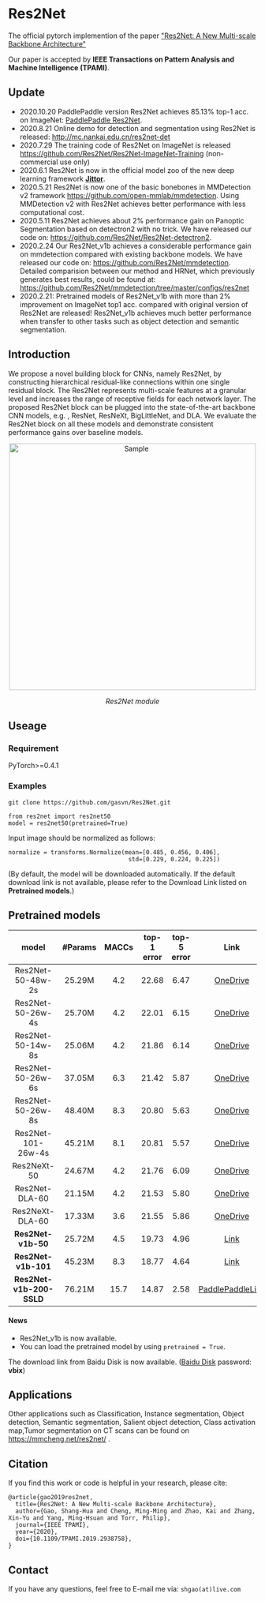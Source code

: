 # Res2Net
The official pytorch implemention of the paper ["Res2Net: A New Multi-scale Backbone Architecture"](https://arxiv.org/pdf/1904.01169.pdf)

Our paper is accepted by **IEEE Transactions on Pattern Analysis and Machine Intelligence (TPAMI)**.
## Update
- 2020.10.20 PaddlePaddle version Res2Net achieves 85.13% top-1 acc. on ImageNet: [PaddlePaddle Res2Net](https://github.com/PaddlePaddle/PaddleClas/blob/master/docs/en/advanced_tutorials/distillation/distillation_en.md).
- 2020.8.21 Online demo for detection and segmentation using Res2Net is released: http://mc.nankai.edu.cn/res2net-det
- 2020.7.29 The training code of Res2Net on ImageNet is released https://github.com/Res2Net/Res2Net-ImageNet-Training (non-commercial use only)
- 2020.6.1 Res2Net is now in the official model zoo of the new deep learning framework [**Jittor**](https://github.com/Jittor/jittor).
- 2020.5.21 Res2Net is now one of the basic bonebones in MMDetection v2 framework https://github.com/open-mmlab/mmdetection.
Using MMDetection v2 with Res2Net achieves better performance with less computational cost.
- 2020.5.11 Res2Net achieves about 2% performance gain on Panoptic Segmentation based on detectron2 with no trick. We have released our code on: https://github.com/Res2Net/Res2Net-detectron2.
- 2020.2.24 Our Res2Net_v1b achieves a considerable performance gain on mmdetection compared with existing backbone models.
We have released our code on: https://github.com/Res2Net/mmdetection. Detailed comparision between our method and HRNet, which previously generates best results, could be found at: https://github.com/Res2Net/mmdetection/tree/master/configs/res2net
- 2020.2.21: Pretrained models of Res2Net_v1b with more than 2% improvement on ImageNet top1 acc. compared with original version of Res2Net are released! Res2Net_v1b achieves much better performance when transfer to other tasks such as object detection and semantic segmentation.
## Introduction
We propose a novel building block for CNNs, namely Res2Net, by constructing hierarchical residual-like
connections within one single residual block. The Res2Net represents multi-scale features at a granular level and increases the range
of receptive fields for each network layer. The proposed Res2Net block can be plugged into the state-of-the-art backbone CNN models,
e.g. , ResNet, ResNeXt, BigLittleNet, and DLA. We evaluate the Res2Net block on all these models and demonstrate consistent performance gains over baseline models.
<p align="center">
	<img src="https://mftp.mmcheng.net/imgs800/19Res2Net.jpg" alt="Sample"  width="500">
	<p align="center">
		<em>Res2Net module</em>
	</p>
</p>

## Useage
### Requirement
PyTorch>=0.4.1
### Examples 
```
git clone https://github.com/gasvn/Res2Net.git

from res2net import res2net50
model = res2net50(pretrained=True)

```
Input image should be normalized as follows:
```
normalize = transforms.Normalize(mean=[0.485, 0.456, 0.406],
                                  std=[0.229, 0.224, 0.225])
```
(By default, the model will be downloaded automatically.
If the default download link is not available, please refer to the Download Link listed on **Pretrained models**.)
## Pretrained models
| model |#Params | MACCs |top-1 error| top-5 error| Link |
| :--: | :--: | :--: | :--: | :--: | :--: |
| Res2Net-50-48w-2s  | 25.29M | 4.2 | 22.68 | 6.47 |[OneDrive](https://1drv.ms/u/s!AkxDDnOtroRPbo7RnRUz-7ejhLg?e=gU2EZG)
| Res2Net-50-26w-4s  | 25.70M | 4.2 | 22.01 | 6.15 |[OneDrive](https://1drv.ms/u/s!AkxDDnOtroRPbMavn7eawKhvCPY?e=TBHOuT)
| Res2Net-50-14w-8s  | 25.06M | 4.2 | 21.86 | 6.14 |[OneDrive](https://1drv.ms/u/s!AkxDDnOtroRPdOTqhF8ne_aakDI?e=EVb8Ri)
| Res2Net-50-26w-6s  | 37.05M | 6.3 | 21.42 | 5.87 |[OneDrive](https://1drv.ms/u/s!AkxDDnOtroRPc2mqy1h8324sxxI?e=Go4p7I)
| Res2Net-50-26w-8s  | 48.40M | 8.3 | 20.80 | 5.63 |[OneDrive](https://1drv.ms/u/s!AkxDDnOtroRPdTrAd_Afzc26Z7Q?e=slYqsR)
| Res2Net-101-26w-4s | 45.21M | 8.1 | 20.81 | 5.57 |[OneDrive](https://1drv.ms/u/s!AkxDDnOtroRPcJRgTLkahL0cFYw?e=nwbnic)
| Res2NeXt-50        | 24.67M | 4.2 | 21.76 | 6.09 |[OneDrive](https://1drv.ms/u/s!AkxDDnOtroRPcWlWLXBuKxma7DQ?e=mt4dQf)
| Res2Net-DLA-60     | 21.15M | 4.2 | 21.53 | 5.80 |[OneDrive](https://1drv.ms/u/s!AkxDDnOtroRPbWAqdcatece24vs?e=t3shXH)
| Res2NeXt-DLA-60    | 17.33M | 3.6 | 21.55 | 5.86 |[OneDrive](https://1drv.ms/u/s!AkxDDnOtroRPcjxCM0kAYHEaEd0?e=9WrBpj)
| **Res2Net-v1b-50** | 25.72M | 4.5 | 19.73 | 4.96 |[Link](https://shanghuagao.oss-cn-beijing.aliyuncs.com/res2net/res2net50_v1b_26w_4s-3cf99910.pth)
| **Res2Net-v1b-101**| 45.23M | 8.3 | 18.77 | 4.64 |[Link](https://shanghuagao.oss-cn-beijing.aliyuncs.com/res2net/res2net101_v1b_26w_4s-0812c246.pth)
| **Res2Net-v1b-200-SSLD**| 76.21M | 15.7 | 14.87 | 2.58 |[PaddlePaddleLink](https://paddle-imagenet-models-name.bj.bcebos.com/Res2Net200_vd_26w_4s_ssld_pretrained.tar)

#### News
- Res2Net_v1b is now available.
- You can load the pretrained model by using `pretrained = True`.

The download link from Baidu Disk is now available. ([Baidu Disk](https://pan.baidu.com/s/1BP7X222ZPqOndbojwOPjkw) password: **vbix**)
## Applications
Other applications such as Classification, Instance segmentation, Object detection, Semantic segmentation, Salient object detection, Class activation map,Tumor segmentation on CT scans can be found on https://mmcheng.net/res2net/ .

## Citation
If you find this work or code is helpful in your research, please cite:
```
@article{gao2019res2net,
  title={Res2Net: A New Multi-scale Backbone Architecture},
  author={Gao, Shang-Hua and Cheng, Ming-Ming and Zhao, Kai and Zhang, Xin-Yu and Yang, Ming-Hsuan and Torr, Philip},
  journal={IEEE TPAMI},
  year={2020},
  doi={10.1109/TPAMI.2019.2938758}, 
}
```
## Contact
If you have any questions, feel free to E-mail me via: `shgao(at)live.com`
